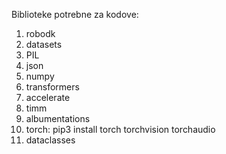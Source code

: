 Biblioteke potrebne za kodove:
1. robodk
2. datasets
3. PIL
4. json
5. numpy
6. transformers
7. accelerate
8. timm
9. albumentations
10. torch: pip3 install torch torchvision torchaudio
11. dataclasses
